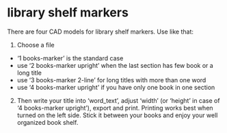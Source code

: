 # library shelf markers

There are four CAD models for library shelf markers. Use like that:
1. Choose a file
* ‘1 books-marker’ is the standard case
* use ‘2 books-marker upright’ when the last section has few book or a long title
* use ‘3 books-marker 2-line’ for long titles with more than one word
* use ‘4 books-marker upright’ if you have only one book in one section
2. Then write your title into ‘word_text’, adjust ‘width’ (or ‘height’ in case of ‘4 books-marker upright’), export and print. Printing works best when turned on the left side. Stick it between your books and enjoy your well organized book shelf.